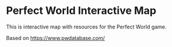 # Perfect World Interactive Map

This is interactive map with resources for the Perfect World game.

Based on https://www.pwdatabase.com/
